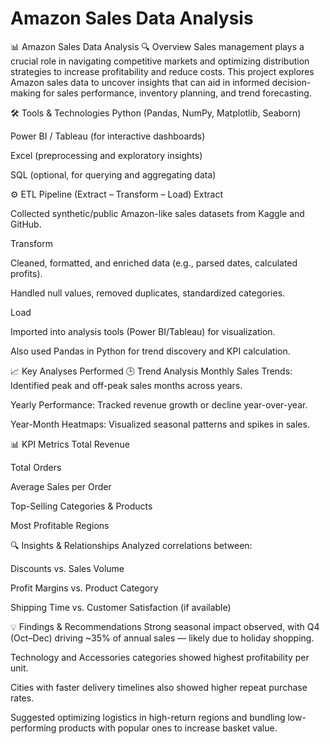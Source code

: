 # Amazon Sales Data Analysis

📊 Amazon Sales Data Analysis
🔍 Overview
Sales management plays a crucial role in navigating competitive markets and optimizing distribution strategies to increase profitability and reduce costs. This project explores Amazon sales data to uncover insights that can aid in informed decision-making for sales performance, inventory planning, and trend forecasting.

🛠️ Tools & Technologies
Python (Pandas, NumPy, Matplotlib, Seaborn)

Power BI / Tableau (for interactive dashboards)

Excel (preprocessing and exploratory insights)

SQL (optional, for querying and aggregating data)

⚙️ ETL Pipeline (Extract – Transform – Load)
Extract

Collected synthetic/public Amazon-like sales datasets from Kaggle and GitHub.

Transform

Cleaned, formatted, and enriched data (e.g., parsed dates, calculated profits).

Handled null values, removed duplicates, standardized categories.

Load

Imported into analysis tools (Power BI/Tableau) for visualization.

Also used Pandas in Python for trend discovery and KPI calculation.

📈 Key Analyses Performed
🕒 Trend Analysis
Monthly Sales Trends: Identified peak and off-peak sales months across years.

Yearly Performance: Tracked revenue growth or decline year-over-year.

Year-Month Heatmaps: Visualized seasonal patterns and spikes in sales.

📊 KPI Metrics
Total Revenue

Total Orders

Average Sales per Order

Top-Selling Categories & Products

Most Profitable Regions

🔍 Insights & Relationships
Analyzed correlations between:

Discounts vs. Sales Volume

Profit Margins vs. Product Category

Shipping Time vs. Customer Satisfaction (if available)

💡 Findings & Recommendations
Strong seasonal impact observed, with Q4 (Oct–Dec) driving ~35% of annual sales — likely due to holiday shopping.

Technology and Accessories categories showed highest profitability per unit.

Cities with faster delivery timelines also showed higher repeat purchase rates.

Suggested optimizing logistics in high-return regions and bundling low-performing products with popular ones to increase basket value.




